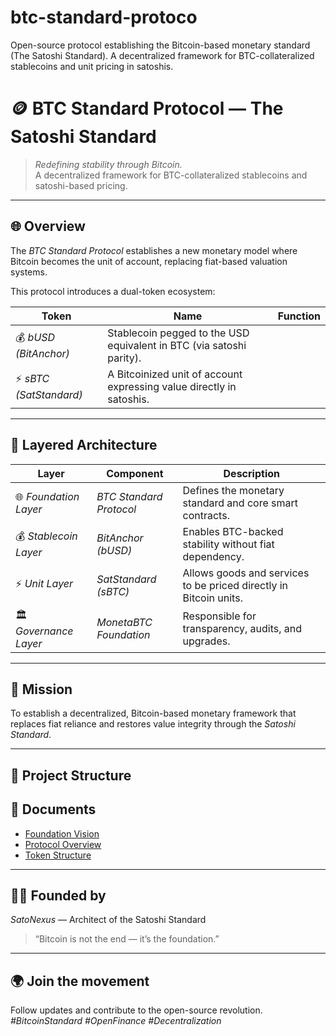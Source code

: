 # btc-standard-protoco
Open-source protocol establishing the Bitcoin-based monetary standard (The Satoshi Standard). A decentralized framework for BTC-collateralized stablecoins and unit pricing in satoshis.
# 🪙 BTC Standard Protocol — The Satoshi Standard

> *Redefining stability through Bitcoin.*  
> A decentralized framework for BTC-collateralized stablecoins and satoshi-based pricing.  

---

## 🌐 Overview
The *BTC Standard Protocol* establishes a new monetary model where Bitcoin becomes the unit of account, replacing fiat-based valuation systems.

This protocol introduces a dual-token ecosystem:

| Token | Name | Function |
|-------|------|-----------|
| 💰 *bUSD (BitAnchor)* | Stablecoin pegged to the USD equivalent in BTC (via satoshi parity). |
| ⚡ *sBTC (SatStandard)* | A Bitcoinized unit of account expressing value directly in satoshis. |

---

## 🧱 Layered Architecture
| Layer | Component | Description |
|-------|------------|-------------|
| 🌐 *Foundation Layer* | *BTC Standard Protocol* | Defines the monetary standard and core smart contracts. |
| 💰 *Stablecoin Layer* | *BitAnchor (bUSD)* | Enables BTC-backed stability without fiat dependency. |
| ⚡ *Unit Layer* | *SatStandard (sBTC)* | Allows goods and services to be priced directly in Bitcoin units. |
| 🏛 *Governance Layer* | *MonetaBTC Foundation* | Responsible for transparency, audits, and upgrades. |

---

## 🧭 Mission
To establish a decentralized, Bitcoin-based monetary framework that replaces fiat reliance and restores value integrity through the *Satoshi Standard*.

---

## 📂 Project Structure
## 📄 Documents
- [Foundation Vision](foundation/BTC_Standard_Foundation_Vision.txt)
- [Protocol Overview](docs/overview.txt)
- [Token Structure](tokenomics/token_structure.txt)

---

## 🧑‍💻 Founded by
*SatoNexus* — Architect of the Satoshi Standard  
> “Bitcoin is not the end — it’s the foundation.”  

---

## 🌍 Join the movement
Follow updates and contribute to the open-source revolution.  
*#BitcoinStandard #OpenFinance #Decentralization*
